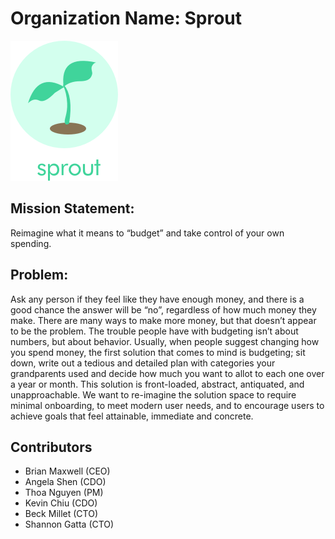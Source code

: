 # Organization Name: Sprout

![](/logo.png)

## Mission Statement: 
Reimagine what it means to “budget” and take control of your own spending. 

## Problem:
Ask any person if they feel like they have enough money, and there is a good chance the answer will be “no”, regardless of how much money they make. There are many ways to make more money, but that doesn’t appear to be the problem. The trouble people have with budgeting isn’t about numbers, but about behavior. Usually, when people suggest changing how you spend money, the first solution that comes to mind is budgeting; sit down, write out a tedious and detailed plan with categories your grandparents used and decide how much you want to allot to each one over a year or month. This solution is front-loaded, abstract, antiquated, and unapproachable. We want to re-imagine the solution space to require minimal onboarding, to meet modern user needs, and to encourage users to achieve goals that feel attainable, immediate and concrete.

## Contributors
* Brian Maxwell (CEO)
* Angela Shen (CDO)
* Thoa Nguyen (PM)
* Kevin Chiu (CDO)
* Beck Millet (CTO)
* Shannon Gatta (CTO)
